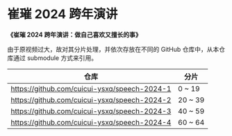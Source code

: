 # 崔璀 2024 跨年演讲

**《崔璀 2024 跨年演讲：做自己喜欢又擅长的事》**

由于原视频过大，故对其分片处理，并依次存放在不同的 GitHub 仓库中，从本仓库通过 submodule 方式来引用。

| 仓库 | 分片 |
| --- | --- |
| <https://github.com/cuicui-ysxq/speech-2024-1> | 0 ~ 19 |
| <https://github.com/cuicui-ysxq/speech-2024-2> | 20 ~ 39 |
| <https://github.com/cuicui-ysxq/speech-2024-3> | 40 ~ 59 |
| <https://github.com/cuicui-ysxq/speech-2024-4> | 60 ~ 64 |